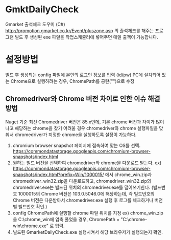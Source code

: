 # GmktDailyCheck
Gmarket 출석체크 도우미 (C#)
http://promotion.gmarket.co.kr/Event/pluszone.asp 의 출석체크를 해주는 프로그램
빌드 후 생성된 exe 파일을 작업스케쥴러에 넣어주면 매일 출첵이 가능합니다.

# 설정방법
빌드 후 생성되는 config 파일에 본인의 로그인 정보를 입력 (id/pw)
PC에 설치되어 있는 Chrome으로 실행하려는 경우, ChromePath를 공란("")으로 수정

## Chromedriver와 Chrome 버전 차이로 인한 이슈 해결방법
Nuget 기준 최신 Chromedriver 버전은 85.x인데, 기본 chrome 버전과 차이가 많이 나고 해당하는 chrome을 찾기 어려울 경우
chromedriver와 chrome 실행파일을 맞춰서 chromedriver가 지정한 chrome을 실행하도록 설정이 가능하다.
1. chromium browser snapshot 페이지에 접속하여 맞는 OS를 선택. https://commondatastorage.googleapis.com/chromium-browser-snapshots/index.html
2. 원하는 빌드 버전을 선택하여 chromedriver와 chrome을 다운로드 받는다.
  ex) https://commondatastorage.googleapis.com/chromium-browser-snapshots/index.html?prefix=Win/1000015/ 에서
  chrome_win.zip과 chromedriver_win32.zip을 다운로드하고, chromedriver_win32.zip의 chromedriver.exe는 빌드된 위치의 chromedriver.exe를 덮어쓰기한다.
  (빌드번호 1000015의 Chrome 버전은 103.0.5046.0에 해당하는데, 각 빌드번호의 Chrome 버전은 다운받아서 chromedriver.exe 실행 후 로그를 체크하거나 버전별 빌드번호 확인.)
3. config ChromePath에 실행할 chrome 파일 위치를 지정
  ex) chrome_win.zip을 C:\chrome_win에 압축 풀었을 경우,  ChromePath = "C:\chrome-win\chrome.exe" 로 입력.
4. 빌드된 GmarketDailyCheck.exe 실행시켜서 해당 브라우저가 실행되는지 확인.
